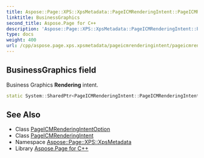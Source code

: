 ```yaml
---
title: Aspose::Page::XPS::XpsMetadata::PageICMRenderingIntent::PageICMRenderingIntentOption::BusinessGraphics field
linktitle: BusinessGraphics
second_title: Aspose.Page for C++
description: 'Aspose::Page::XPS::XpsMetadata::PageICMRenderingIntent::PageICMRenderingIntentOption::BusinessGraphics field. Business Graphics Rendering intent in C++.'
type: docs
weight: 400
url: /cpp/aspose.page.xps.xpsmetadata/pageicmrenderingintent/pageicmrenderingintentoption/businessgraphics/
---
```

## BusinessGraphics field


Business Graphics **Rendering** intent.

```cpp
static System::SharedPtr<PageICMRenderingIntent::PageICMRenderingIntentOption> Aspose::Page::XPS::XpsMetadata::PageICMRenderingIntent::PageICMRenderingIntentOption::BusinessGraphics
```

## See Also

* Class [PageICMRenderingIntentOption](../)
* Class [PageICMRenderingIntent](../../)
* Namespace [Aspose::Page::XPS::XpsMetadata](../../../)
* Library [Aspose.Page for C++](../../../../)
